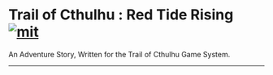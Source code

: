 
Trail of Cthulhu : Red Tide Rising [![mit][]][license]
======================================================


An Adventure Story, Written for the Trail of Cthulhu Game System.

---
[mit]: <http://img.shields.io/:license-MIT-blue.svg?style=plastic>
[license]: <http://bescott.mit-license.org>
